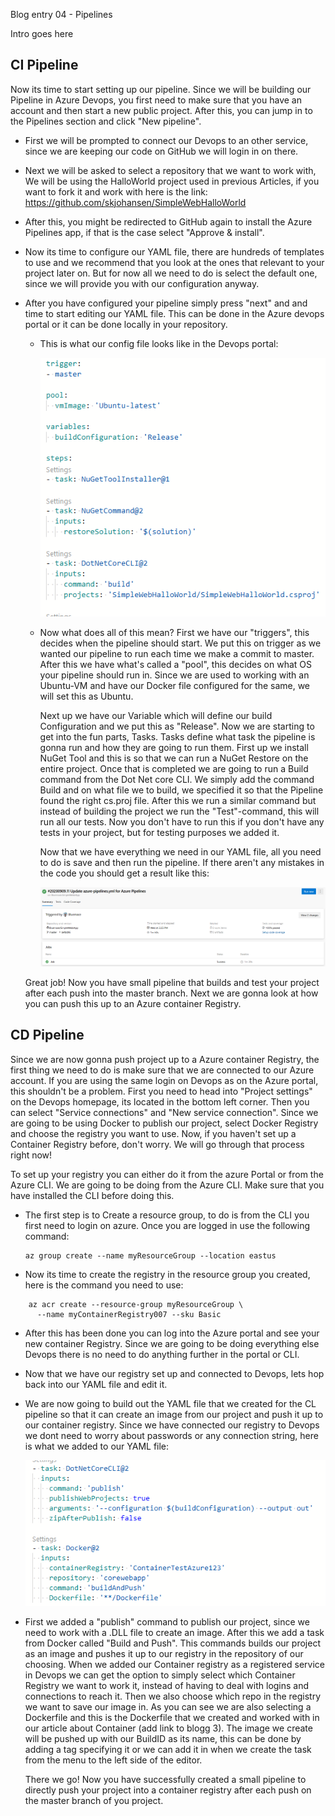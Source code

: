 Blog entry 04 - Pipelines



Intro goes here



## CI Pipeline

Now its time to start setting up our pipeline. Since we will be building our Pipeline in Azure Devops, you first need to  make sure that you have an account and then start a new public project. After this, you can jump in to the Pipelines section and click "New pipeline".

- First we will be prompted to connect our Devops to an other service, since we are keeping our code on GitHub we will login in on there. 

- Next we will be asked to select a repository that we want to work with, We will be using the HalloWorld project used in previous Articles, if you want to fork it and work with here is the link: https://github.com/skjohansen/SimpleWebHalloWorld

- After this, you might be redirected to GitHub again to install the Azure Pipelines app, if that is the case select "Approve & install".

- Now its time to configure our YAML file, there are hundreds of templates to use and we recommend that you look at the ones that relevant to your project later on. But for now all we need to do is select the default one, since we will provide you with our configuration anyway. 

- After you have configured your pipeline simply press "next" and and time to start editing our YAML file. This can be done in the Azure devops portal or it can be done locally in your repository. 

  - This is what our config file looks like in the Devops portal: 	

    ![](image-20200911100433732.png)

  - Now what does all of this mean? First we have our "triggers", this decides when the pipeline should start. We put this on trigger as we wanted our pipeline to run each time we make a commit to master. After this we have what's called a "pool", this decides on what OS your pipeline should run in. Since we are used to working with an Ubuntu-VM and have our Docker file configured for the same, we will set this as Ubuntu. 

    Next up we have our Variable which will define our build Configuration and we put this as "Release". Now we are starting to get into the fun parts, Tasks. Tasks define what task the pipeline is gonna run and how they are going to run them. First up we install NuGet Tool and this is so that we can run a NuGet Restore on the entire project. Once that is completed we are going to run a Build command from the Dot Net core CLI. We simply add the command Build and on what file we to build, we specified it so that the Pipeline found the right cs.proj file. After this we run a similar command but instead of building the project we run the "Test"-command, this will run all our tests. Now you don't have to run this if you don't have any tests in your project, but for testing purposes we added it.  

    Now that we have everything we need in our YAML file, all you need to do is save and then run the pipeline. If there aren't any mistakes in the code you should get a result like this:
    
     ![image-20200911101834909](image-20200911101834909.png)
  
  Great job! Now you have small pipeline that builds and test your project after each push into the master branch. Next we are gonna look at how you can push this up to an Azure container Registry.

## CD Pipeline 

Since we are now gonna push project up to a Azure container Registry, the first thing we need to do is make sure that we are connected to our Azure account. If you are using the same login on Devops as on the Azure portal, this shouldn't be a problem. First you need to head into "Project settings" on the Devops homepage, its located in the bottom left corner. Then you can select "Service connections" and "New service connection". Since we are going to be using Docker to publish our project, select Docker Registry and choose the registry you want to use. Now, if you haven't set up a Container Registry before, don't worry. We will go through that process right now! 

To set up your registry you can either do it from the azure Portal or from the Azure CLI. We are going to be doing from the Azure CLI. Make sure that you have installed the CLI before doing this. 

- The first step is to Create a resource group, to do is from the CLI you first need to login on azure. Once you are logged in use the following command:

  ```azurecli
  az group create --name myResourceGroup --location eastus
  ```

- Now its time to create the registry in the resource group you created, here is the command you need to use:                  

```azurecli
    az acr create --resource-group myResourceGroup \
      --name myContainerRegistry007 --sku Basic
```

- After this has been done you can log into the Azure portal and see your new container Registry. Since we are going to be doing everything else Devops there is no need to do anything further in the portal or CLI. 

- Now that we have our registry set up and connected to Devops, lets hop back into our YAML file and edit it. 

- We are now going to build out the YAML file that we created for the CL pipeline so that it can create an image from our project and push it up to our container registry. Since we have connected our registry to Devops we dont need to worry about passwords or any connection string, here is what we added to our YAML file:

   ![image-20200911103602579](image-20200911103602579.png)

- First we added a "publish" command to publish our project, since we need to work with a .DLL file to create an image. After this we add a task from Docker called "Build and Push". This commands builds our project as an image and pushes it up to our registry in the repository of our choosing. When we added our Container registry as a registered service in Devops we can get the option to simply select which Container Registry we want to work it, instead of having to deal with logins and connections to reach it. Then we also choose which repo in the registry we want to save our image in. As you can see we are also selecting a Dockerfile and this is the Dockerfile that we created and worked with in our article about Container (add link to blogg 3). The image we create will be pushed up with our BuildID as its name, this can be done by adding a tag specifying it or we can add it in when we create the task from the menu to the left side of the editor. 

  

  There we go! Now you have successfully created a small pipeline to directly push your project into a container registry after each push on the master branch of you project. 

